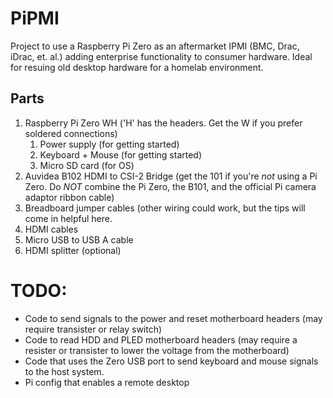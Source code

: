 # PiPMI
Project to use a Raspberry Pi Zero as an aftermarket IPMI (BMC, Drac, iDrac, et. al.) adding enterprise functionality to consumer hardware. Ideal for resuing old desktop hardware for a homelab environment.

## Parts
1. Raspberry Pi Zero WH ('H' has the headers. Get the W if you prefer soldered connections)
    1. Power supply (for getting started)
    1. Keyboard + Mouse (for getting started)
    1. Micro SD card (for OS)
1. Auvidea B102 HDMI to CSI-2 Bridge (get the 101 if you're _not_ using a Pi Zero. Do _*NOT*_ combine the Pi Zero, the B101, and the official Pi camera adaptor ribbon cable)
1. Breadboard jumper cables (other wiring could work, but the tips will come in helpful here.
1. HDMI cables
1. Micro USB to USB A cable
1. HDMI splitter (optional)

# TODO:
- Code to send signals to the power and reset motherboard headers (may require transister or relay switch)
- Code to read HDD and PLED motherboard headers (may require a resister or transister to lower the voltage from the motherboard)
- Code that uses the Zero USB port to send keyboard and mouse signals to the host system.
- Pi config that enables a remote desktop
